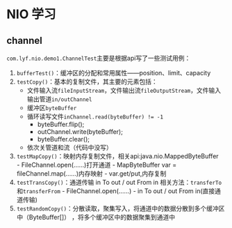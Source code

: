 # NIO 学习
## channel 
`com.lyf.nio.demo1.ChannelTest`主要是根据api写了一些测试用例：
1. `bufferTest()`：缓冲区的分配和常用属性——position、limit、capacity
2. `testCopy()`：基本的复制文件，其主要的元素包括：
    - 文件输入流`fileInputStream`，文件输出流`fileOutputStream`，文件输入输出管道`in/outChannel`
    - 缓冲区`byteBuffer`
    - 循环读写文件`inChannel.read(byteBuffer) != -1`
        - byteBuffer.flip();
        - outChannel.write(byteBuffer);
        - byteBuffer.clear();
    - 依次关管道和流（代码中没写）
3. `testMapCopy()`：映射内存复制文件，相关api:java.nio.MappedByteBuffer   
        - FileChannel.open(……)打开通道
        - MapByteBuffer var = fileChannel.map(……)内存映射
        - var.get/put,内存复制
4. `testTransCopy()`：通道传输 in To out /  out From in   相关方法：`transferTo`和`transferFrom`
        - FileChannel.open(……)
        - in To out / out From in(直接通道传输)
5. `testRandomCopy()`：分散读取，聚集写入，将通道中的数据分散到多个缓冲区中（ByteBuffer[]） ，将多个缓冲区中的数据聚集到通道中
